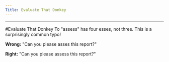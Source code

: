 ```yaml
---
Title: Evaluate That Donkey
---
```



---
#Evaluate That Donkey
To "assess" has four esses, not three. This is a surprisingly common typo!

**Wrong:** "Can you please asses this report?"

**Right:** "Can you please assess this report?"
